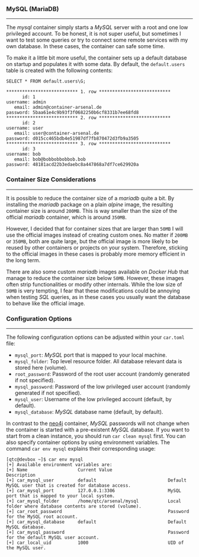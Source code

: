 ### MySQL (MariaDB)

----

The *mysql* container simply starts a *MySQL* server with a root and one low privileged account. 
To be honest, it is not super useful, but sometimes I want to test some queries or try to connect
some remote services with my own database. In these cases, the container can safe some time.

To make it a little bit more useful, the container sets up a default database on startup and populates
it with some data. By default, the ``default.users`` table is created with the following contents:

```
SELECT * FROM default.users\G;

*************************** 1. row ***************************
      id: 1
username: admin
   email: admin@container-arsenal.de
password: 5baa61e4c9b93f3f0682250b6cf8331b7ee68fd8
*************************** 2. row ***************************
      id: 2
username: user
   email: user@container-arsenal.de
password: d015cc465bdb4e51987df7fb870472d3fb9a3505
*************************** 3. row ***************************
      id: 3
username: bob
   email: bob@bobbobbobbob.bob
password: 48181acd22b3edaebc8a447868a7df7ce629920a
```


### Container Size Considerations

----

It is possible to reduce the container size of a *mariadb* quite a bit. By installing the
*mariadb* package on a plain *alpine* image, the resulting container size is around ``200MB``.
This is way smaller than the size of the official *mariadb* container, which is around ``350MB``.

However, I decided that for container sizes that are larger than ``50MB`` I will use the official
images instead of creating custom ones. No matter if ``200MB`` or ``350MB``, both are quite large,
but the official image is more likely to be reused by other containers or projects on your system.
Therefore, sticking to the official images in these cases is probably more memory efficient in the
long term.

There are also some custom *mariadb* images available on *Docker Hub* that manage to reduce the container
size below ``50MB``. However, these images often strip functionalities or modify other internals. While
the low size of ``50MB`` is very tempting, I fear that these modifications could be annoying when testing
*SQL* queries, as in these cases you usually want the database to behave like the official image.


### Configuration Options

----

The following configuration options can be adjusted within your ``car.toml`` file:

*  ``mysql_port``: *MySQL* port that is mapped to your local machine.
*  ``mysql_folder``: Top level resource folder. All database relevant data is stored here (volume).
*  ``root_password``: Password of the root user account (randomly generated if not specified).
*  ``mysql_password``: Password of the low privileged user account (randomly generated if not specified).
*  ``mysql_user``: Username of the low privileged account (default, by default).
*  ``mysql_database``: *MySQL* database name (default, by default).

In contrast to the [neo4j](../neo4j) container, *MySQL* passwords will not change when the container
is started with a pre-existent *MySQL* database. If you want to start from a clean instance, you should
run ``car clean mysql`` first. You can also specify container options by using environment
variables. The command ``car env mysql`` explains their corresponding usage:

```console
[qtc@devbox ~]$ car env mysql
[+] Available environment variables are:
[+] Name                   Current Value                     Description
[+] car_mysql_user         default                           Default MySQL user that is created for database access.
[+] car_mysql_port         127.0.0.1:3306                    MySQL port that is mapped to your local system.
[+] car_mysql_folder       /home/qtc/arsenal/mysql           Local folder where database contents are stored (volume).
[+] car_root_password                                        Password for the MySQL root account.
[+] car_mysql_database     default                           Default MySQL database.
[+] car_mysql_password                                       Password for the default MySQL user account.
[+] car_local_uid          1000                              UID of the MySQL user.
```
